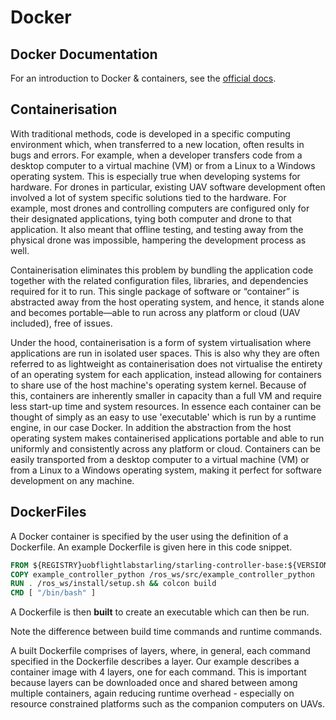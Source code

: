 # Docker

## Docker Documentation
For an introduction to Docker & containers, see the [official docs](https://www.docker.com/resources/what-container).

## Containerisation

With traditional methods, code is developed in a specific computing environment which, when transferred to a new location, often results in bugs and errors. For example, when a developer transfers code from a desktop computer to a virtual machine (VM) or from a Linux to a Windows operating system. This is especially true when developing systems for hardware. For drones in particular,  existing UAV software development often involved a lot of system specific solutions tied to the hardware. For example, most drones and controlling computers are configured only for their designated applications, tying both computer and drone to that application. It also meant that offline testing, and testing away from the physical drone was impossible, hampering the development process as well.

Containerisation eliminates this problem by bundling the application code together with the related configuration files, libraries, and dependencies required for it to run. This single package of software or “container” is abstracted away from the host operating system, and hence, it stands alone and becomes portable—able to run across any platform or cloud (UAV included), free of issues.

Under the hood, containerisation is a form of system virtualisation where applications are run in isolated user spaces. This is also why they are often referred to as lightweight as containerisation does not virtualise the entirety of an operating system for each application, instead allowing for containers to share use of the host machine's operating system kernel. Because of this, containers are inherently smaller in capacity than a full VM and require less start-up time and system resources. In essence each container can be thought of simply as an easy to use 'executable' which is run by a runtime engine, in our case Docker. In addition the abstraction from the host operating system makes containerised applications portable and able to run uniformly and consistently across any platform or cloud. Containers can be easily transported from a desktop computer to a virtual machine (VM) or from a Linux to a Windows operating system, making it perfect for software development on any machine.

## DockerFiles

A Docker container is specified by the user using the definition of a Dockerfile. An example Dockerfile is given here in this code snippet.

```dockerfile
FROM ${REGISTRY}uobflightlabstarling/starling-controller-base:${VERSION}
COPY example_controller_python /ros_ws/src/example_controller_python
RUN . /ros_ws/install/setup.sh && colcon build
CMD [ "/bin/bash" ]
```

 A Dockerfile is then **built** to create an executable which can then be run.

 Note the difference between build time commands and runtime commands.

 A built Dockerfile comprises of layers, where, in general, each command specified in the Dockerfile describes a layer. Our example describes a container image with 4 layers, one for each command. This is important because layers can be downloaded once and shared between among multiple containers, again reducing runtime overhead - especially on resource constrained platforms such as the companion computers on UAVs.